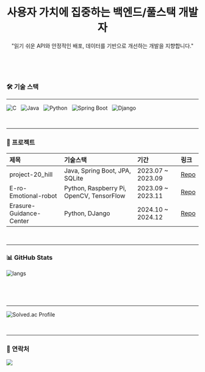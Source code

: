 <div align="center">
  <h1>사용자 가치에 집중하는 백엔드/풀스택 개발자</h1>
  <p>"읽기 쉬운 API와 안정적인 배포, 데이터를 기반으로 개선하는 개발을 지향합니다."</p>
</div>

<p>&nbsp;</p>
<br>

### 🛠 기술 스택

---

<p>
  <img src="https://img.shields.io/badge/C-00599C?logo=c&logoColor=white" alt="C" />&nbsp;&nbsp;
  <img src="https://img.shields.io/badge/Java-007396?logo=java&logoColor=white" alt="Java" />&nbsp;&nbsp;
  <img src="https://img.shields.io/badge/Python-3776AB?logo=python&logoColor=white" alt="Python" />&nbsp;&nbsp;
  <img src="https://img.shields.io/badge/Spring%20Boot-6DB33F?logo=springboot&logoColor=white" alt="Spring Boot" />&nbsp;&nbsp;
  <img src="https://img.shields.io/badge/Django-092E20?logo=django&logoColor=white" alt="Django" />
</p>

<p>&nbsp;</p>

---

### 📌 프로젝트
| 제목 | 기술스택 | 기간 | 링크 |
|:--|:--|:--|:--|
| project-20_hill | Java, Spring Boot, JPA, SQLite | 2023.07 ~ 2023.09 | [Repo](https://github.com/qlfeld1230/project-20_hill) |
| E-ro-Emotional-robot | Python, Raspberry Pi, OpenCV, TensorFlow  | 2023.09 ~ 2023.11 | [Repo](https://github.com/your-id/project-b) |
| Erasure-Guidance-Center | Python, DJango | 2024.10 ~ 2024.12 | [Repo](https://github.com/your-id/project-c) |

<p>&nbsp;</p>

---

### 📊 GitHub Stats
<p align="left">
  <img src="https://github-readme-stats.vercel.app/api/top-langs/?username=qlfeld1230&layout=compact&theme=radical" alt="langs" />
</p>

<p>&nbsp;</p>
<br>

---

<p>
  <img src="https://mazassumnida.wtf/api/generate_badge?boj=qlfeld1230" alt="Solved.ac Profile" />
</p>

<p>&nbsp;</p>

---

### 🔗 연락처
<p align="left">
  <a href="mailto:qlfeld1324@gmail.com" target="_blank">
    <img src="https://img.shields.io/badge/Gmail-D14836?logo=gmail&logoColor=white"/>
  </a>
</p>
